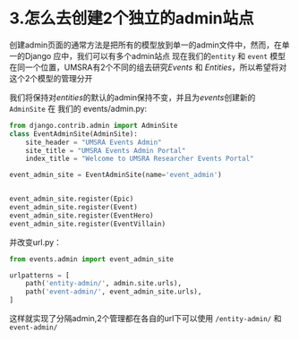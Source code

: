 # 3.怎么去创建2个独立的admin站点

创建admin页面的通常方法是把所有的模型放到单一的admin文件中，然而，在单一的Django 应中，我们可以有多个admin站点
现在我们的`entity` 和 `event` 模型在同一个位置，UMSRA有2个不同的组去研究*Events* 和  *Entities*，所以希望将对这个2个模型的管理分开

我们将保持对*entities*的默认的admin保持不变，并且为*events*创建新的`AdminSite` 
在 我们的 events/admin.py:

```Python
from django.contrib.admin import AdminSite
class EventAdminSite(AdminSite):
    site_header = "UMSRA Events Admin"
    site_title = "UMSRA Events Admin Portal"
    index_title = "Welcome to UMSRA Researcher Events Portal"

event_admin_site = EventAdminSite(name='event_admin')


event_admin_site.register(Epic)
event_admin_site.register(Event)
event_admin_site.register(EventHero)
event_admin_site.register(EventVillain)
```
并改变url.py：
```Python
from events.admin import event_admin_site

urlpatterns = [
    path('entity-admin/', admin.site.urls),
    path('event-admin/', event_admin_site.urls),
]
```
这样就实现了分隔admin,2个管理都在各自的url下可以使用 `/entity-admin/` 和 	`event-admin/`

